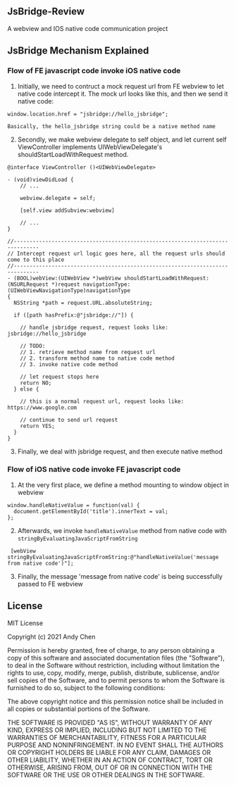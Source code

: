 ## JsBridge-Review
A webview and IOS native code communication project

## JsBridge Mechanism Explained
### Flow of FE javascript code invoke iOS native code
1. Initially, we need to contruct a mock request url from FE webview to let native code intercept it. The mock url looks like this, and then we send it native code:
```
window.location.href = "jsbridge://hello_jsbridge";

Basically, the hello_jsbridge string could be a native method name
```
2. Secondly, we make webview delegate to self object, and let current self ViewController implements UIWebViewDelegate's shouldStartLoadWithRequest method.
```
@interface ViewController ()<UIWebViewDelegate>

- (void)viewDidLoad {
    // ...
    
    webview.delegate = self;

    [self.view addSubview:webview]

    // ...
}

//------------------------------------------------------------------------------
// Intercept request url logic goes here, all the request urls should come to this place
//------------------------------------------------------------------------------
- (BOOL)webView:(UIWebView *)webView shouldStartLoadWithRequest:(NSURLRequest *)request navigationType:(UIWebViewNavigationType)navigationType
{
  NSString *path = request.URL.absoluteString;
  
  if ([path hasPrefix:@"jsbridge://"]) {

    // handle jsbridge request, request looks like: jsbridge://hello_jsbridge

    // TODO:
    // 1. retrieve method name from request url
    // 2. transform method name to native code method
    // 3. invoke native code method

    // let request stops here
    return NO;
  } else {

    // this is a normal request url, request looks like: https://www.google.com

    // continue to send url request
    return YES;
  }
}
```
3. Finally, we deal with jsbridge request, and then execute native method

### Flow of iOS native code invoke FE javascript code
1. At the very first place, we define a method mounting to window object in webview
```
window.handleNativeValue = function(val) {
  document.getElementById('title').innerText = val;
};
```
2. Afterwards, we invoke `handleNativeValue` method from native code with `stringByEvaluatingJavaScriptFromString`
```
 [webView stringByEvaluatingJavaScriptFromString:@"handleNativeValue('message from native code')"];
```
3. Finally, the message 'message from native code' is being successfully passed to FE webview

## License
MIT License

Copyright (c) 2021 Andy Chen

Permission is hereby granted, free of charge, to any person obtaining a copy
of this software and associated documentation files (the "Software"), to deal
in the Software without restriction, including without limitation the rights
to use, copy, modify, merge, publish, distribute, sublicense, and/or sell
copies of the Software, and to permit persons to whom the Software is
furnished to do so, subject to the following conditions:

The above copyright notice and this permission notice shall be included in all
copies or substantial portions of the Software.

THE SOFTWARE IS PROVIDED "AS IS", WITHOUT WARRANTY OF ANY KIND, EXPRESS OR
IMPLIED, INCLUDING BUT NOT LIMITED TO THE WARRANTIES OF MERCHANTABILITY,
FITNESS FOR A PARTICULAR PURPOSE AND NONINFRINGEMENT. IN NO EVENT SHALL THE
AUTHORS OR COPYRIGHT HOLDERS BE LIABLE FOR ANY CLAIM, DAMAGES OR OTHER
LIABILITY, WHETHER IN AN ACTION OF CONTRACT, TORT OR OTHERWISE, ARISING FROM,
OUT OF OR IN CONNECTION WITH THE SOFTWARE OR THE USE OR OTHER DEALINGS IN THE
SOFTWARE.